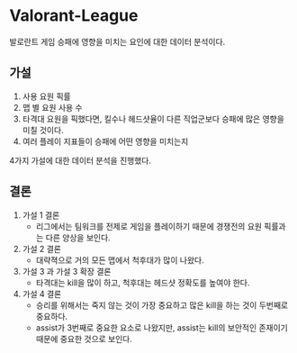 # Valorant-League
발로란트 게임 승패에 영향을 미치는 요인에 대한 데이터 분석이다.

## 가설


1. 사용 요원 픽률
2. 맵 별 요원 사용 수
3. 타격대 요원을 픽했다면, 킬수나 헤드샷율이 다른 직업군보다 승패에 많은 영향을 미칠 것이다.
4. 여러 플레이 지표들이 승패에 어떤 영향을 미치는지

4가지 가설에 대한 데이터 분석을 진행했다. 

## 결론


1. 가설 1 결론
   - 리그에서는 팀워크를 전제로 게임을 플레이하기 때문에 경쟁전의 요원 픽률과는 다른 양상을 보인다. 
2. 가설 2 결론
   - 대략젹으로 거의 모든 맵에서 척후대가 많이 나왔다. 
3. 가설 3 과 가설 3 확장 결론
   - 타격대는 kill을 많이 하고, 척후대는 헤드샷 정확도를 높여야 한다. 
4. 가설 4 결론
   - 승리를 위해서는 죽지 않는 것이 가장 중요하고 많은 kill을 하는 것이 두번째로 중요하다.
   - assist가 3번째로 중요한 요소로 나왔지만, assist는 kill의 보안적인 존재이기 때문에 중요한 것으로 보인다. 
